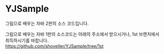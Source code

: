 # YJSample
그림으로 배우는 자바 2판의 소스 코드입니다.  
  
그림으로 배우는 자바 1판의 소스코드는 아래의 주소에서 받으시거나, 1st 브랜치에서 취득하시기를 바랍니다.  
https://github.com/shoveller/YJSample/tree/1st  
